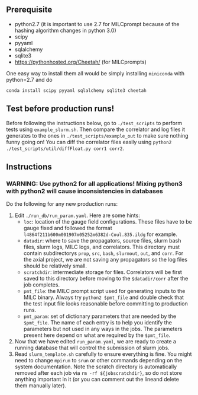 ## Prerequisite
- python2.7 (it is important to use 2.7 for MILCprompt because of the hashing algorithm changes in python 3.0)
- scipy
- pyyaml
- sqlalchemy
- sqlite3
- https://pythonhosted.org/Cheetah/ (for MILCprompts)

One easy way to install them all would be simply installing `miniconda` with python=2.7 and do
```
conda install scipy pyyaml sqlalchemy sqlite3 cheetah
```

## Test before production runs!
Before following the instructions below, go to ```./test_scripts``` to perform tests using ```example_slurm.sh```. Then compare the correlator and log files it generates to the ones in ```./test_scripts/example_out``` to make sure nothing funny going on! You can diff the correlator files easily using ```python2 ./test_scripts/util/diffFloat.py corr1 corr2```. 


## Instructions
### WARNING: Use python2 for all applications! Mixing python3 with python2 will cause inconsistencies in databases ###


Do the following for any new production runs:

1. Edit `./run_db/run_param.yaml`. Here are some hints:
   * `loc`: location of the gauge field configurations. These files have to be gauge fixed and followed the format `l4864f211b600m001907m05252m6382d-Coul.835.ildg` for example.
   * `datadir`: where to save the propagators, source files, slurm bash files, slurm logs, MILC logs, and correlators. This directory must contain subdirectorys `prop`, `src`, `bash`, `slurmout`, `out`, and `corr`. For the axial project, we are not saving any propagators so the log files should be relatively small. 
   * `scratchdir`: intermediate storage for files. Correlators will be first saved to this directory before moving to the `$datadir/corr` after the job completes.
   * `pmt_file`: the MILC prompt script used for generating inputs to the MILC binary. Always try `python2 $pmt_file` and double check that the test input file looks reasonable before committing to production runs.
   * `pmt_param`: set of dictionary parameters that are needed by the `$pmt_file`. The name of each entry is to help you identify the parameters but not used in any ways in the jobs. The parameters present here depend on what are required by the `$pmt_file`.
2. Now that we have edited `run_param.yaml`, we are ready to create a running database that will control the submission of slurm jobs.
3. Read `slurm_template.sh` carefully to ensure everything is fine. You might need to change `mpirun` to `srun` or other commands depending on the system documentation. Note the scratch directory is automatically removed after each job via `rm -rf ${jobscratchdir}`, so do not store anything important in it (or you can comment out the lineand delete them manually later).
